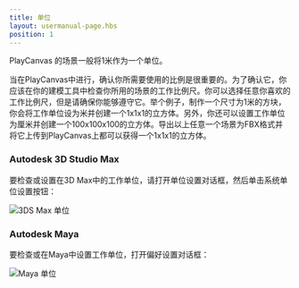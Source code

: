 ```yaml
---
title: 单位
layout: usermanual-page.hbs
position: 1
---
```


PlayCanvas 的场景一般将1米作为一个单位。

当在PlayCanvas中进行，确认你所需要使用的比例是很重要的。为了确认它，你应该在你的建模工具中检查你所用的场景的工作比例尺。你可以选择任意你喜欢的工作比例尺，但是请确保你能够遵守它。举个例子，制作一个尺寸为1米的方块，你会将工作单位设为米并创建一个1x1x1的立方体。另外，你还可以设置工作单位为厘米并创建一个100x100x100的立方体。导出以上任意一个场景为FBX格式并将它上传到PlayCanvas上都可以获得一个1x1x1的立方体。

### Autodesk 3D Studio Max

要检查或设置在3D Max中的工作单位，请打开单位设置对话框，然后单击系统单位设置按钮：

![3DS Max 单位][1]

### Autodesk Maya

要检查或在Maya中设置工作单位，打开偏好设置对话框：

![Maya 单位][2]

[1]: /images/user-manual/assets/models/units/max-units.png
[2]: /images/user-manual/assets/models/units/maya-units.png
